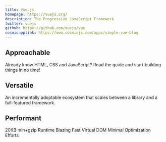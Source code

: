 ```yaml
---
title: Vue.js
homepage: https://vuejs.org/
description: The Progressive JavaScript Framework
twitter: vuejs
github: https://github.com/vuejs/vue
cosmicapplink: https://www.cosmicjs.com/apps/simple-vue-blog
---
```


## Approachable
Already know HTML, CSS and JavaScript? Read the guide and start building things in no time!
 
## Versatile
An incrementally adoptable ecosystem that scales between a library and a full-featured framework.
 
## Performant
20KB min+gzip Runtime
Blazing Fast Virtual DOM
Minimal Optimization Efforts